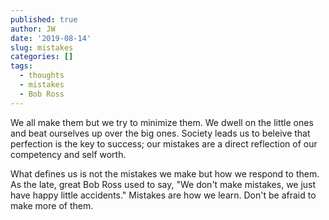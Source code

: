 ```yaml
---
published: true
author: JW
date: '2019-08-14'
slug: mistakes
categories: []
tags:
  - thoughts
  - mistakes
  - Bob Ross
---
```

We all make them but we try to minimize them. We dwell on the little ones and beat ourselves up over the big ones. Society leads us to beleive that perfection is the key to success; our mistakes are a direct reflection of our competency and self worth. 

What defines us is not the mistakes we make but how we respond to them. As the late, great Bob Ross used to say, "We don't make mistakes, we just have happy little accidents." Mistakes are how we learn. Don't be afraid to make more of them.


